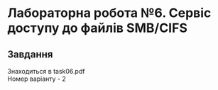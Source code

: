 # Лабораторна робота №6. Сервіс доступу до файлів SMB/CIFS

## Завдання

Знаходиться в task06.pdf  
Номер варіанту - 2